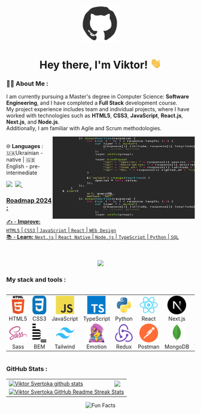 <div id="header" align="center">

<img src="./assets/github.gif" width="100"/>

<h1>
Hey there, I'm Viktor!
<img src="./assets/giphy.gif" width="30px" alt="GIF">
</h1>

</div>
  
### 👨‍💻 About Me :
I am currently pursuing a Master's degree in Computer Science: **Software Engineering**, and I have completed a **Full Stack** development course. <br> 
My project experience includes team and individual projects, where I have worked with technologies such as **HTML5**, **CSS3**, **JavaScript**, **React.js**, **Next.js**, and **Node.js**. <br>
Additionally, I am familiar with Agile and Scrum methodologies. <br>

<img align="right" src="./assets/code.gif" width="380" height="220"><br>
🌐 **Languages** :
🇺🇦Ukrainian - native | 🇬🇧English - pre-intermediate

 <div>
   <a href="https://www.behance.net/viktorsvertoka" target="_blank"><img src="https://img.shields.io/badge/-Behance-blue?style=for-the-badge&logo=behance&logoColor=white" target="_blank"></a>&nbsp;
   <a href="https://www.codewars.com/users/ViktorSvertoka"><img src="https://www.codewars.com/users/ViktorSvertoka/badges/small">&nbsp;
 </div>

### Roadmap 2024 :

✍️ - **Improve:** `HTML5` | `CSS3` | `JavaScript` | `React` | `WEb Design` <br>
📚 - **Learn:** `Next.js` | `React Native` | `Node.js` | `TypeScript` | `Python` | `SQL` <br>

<br>
<br>

<div align="center">
<a href="https://u8views.com/github/ViktorSvertoka"><img src="https://u8views.com/api/v1/github/profiles/115661003/views/day-week-month-total-count.svg"></a>
</div>

### My stack and tools :

<div style="display: flex; align-items: flex-start; align: center">
<table align="center">
  <tr>
     <td align="center"  width="80">
         <img src="./images/html5-original.svg" title="HTML5" alt="HTML5" width="50" height="50"/>
      <br>HTML5
    </td>
    <td align="center" width="80">
        <img src="./images/css3-original.svg"  title="CSS3" alt="CSS3" width="50" height="50"/>
      <br>CSS3
    </td>
<td align="center" width="80">
         <img src="./images/javascript-original.svg"  title="JS" alt="JS" width="50" height="50"/>
      <br>JavaScript
    </td>
    <td align="center" width="80">
        <img src="./images/typescript-original.svg"  title="TS" alt="TS" width="50" height="50"/>
      <br>TypeScript
    </td>
    <td align="center" width="80">
        <img src="./images/python-original.svg"  title="Python" alt="Python" width="50" height="50"/>
      <br>Python
    </td>
    <td align="center" width="80">
        <img src="./images/react-original.svg"  title="React" alt="React" width="50" height="50"/>
      <br>React
    </td>
    <td align="center" width="80">
        <img src="./images/nextjs-original.svg" title="Next.js" alt="Next.js" width="50" height="50"/>
      <br>Next.js
    </td>
    <td align="center" width="80">
      <img src="./images/nodejs-original.svg"  title="Node.js" alt="Node.js" width="50" height="50"/>
      <br>Node.js
    </td>
        <td align="center" width="80">
       <img src="./images/sql-original.svg" title="SQL" alt="SQL" width="50" height="50"/>
      <br>SQL
      </td>
    <td align="center" width="80">
        <img src="./images/git-original.svg" title="Git" alt="Git" width="50" height="50"/>
      <br>Git
    </td>
  </tr>
    <td align="center" width="80">
        <img src="./images/sass-original.svg" title="Sass" alt="Sass" width="50" height="50"/>
      <br>Sass
    </td>
    <td align="center" width="80"> 
        <img src="./images/bem-original.svg" title="Bem" alt="Bem" width="50" height="50"/>
      <br>BEM
    </td>
    <td align="center"  width="80">
        <img src="./images/tailwindcss-original.svg" title="Tailwind" alt="Tailwind" width="50" height="50"/>
      <br>Tailwind
    </td>
    <td align="center" width="80">
        <img src="./images/emotion-original.png" title="Emotion" alt="Emotion" width="50" height="50"/>
      <br>Emotion
    </td>
    <td align="center" width="80">
        <img src="./images/redux-original.svg"  title="Redux" alt="Redux" width="50" height="50"/>
      <br>Redux
    </td>
      <td align="center" width="80">
        <img src="./images/postman-original.svg" title="Postman" alt="Postman" width="50" height="50"/>
      <br>Postman
    </td>
      </td>
      <td align="center" width="80">
        <img src="./images/mongodb-original.svg" title="MongoDB" alt="MongoDB" width="50" height="50"/>
      <br>MongoDB
     </td>
  <td align="center" width="80">
        <img src="./images/vscode-original.svg" title="Visual Studio Code" alt="Visual Studio Code" width="50" height="50"/>
      <br>VSCode
     </td>
  
  <td align="center" width="80">
        <img src="./images/photoshop-original.png" title="PhotoShop" alt="PhotoShop" width="50" height="50"/>
      <br>PhotoShop
     </td>
</table>
</div>

### GitHub Stats :

<table align="center">
  <tr>
  <td>
   <a href="https://github.com/ViktorSvertoka/github-readme-stats"><img align="center" src="https://github-readme-stats.vercel.app/api?username=ViktorSvertoka&show_icons=true&include_all_commits=true&theme=buefy&hide_border=true" alt="Viktor Svertoka github stats" /></a>
  </td>
  <td>
  <a href="https://github.com/ViktorSvertoka/github-readme-stats"><img align="center" src="https://github-readme-stats.vercel.app/api/top-langs/?username=ViktorSvertoka&layout=compact&theme=buefy&hide_border=true" /></a>
  </td>
  </tr>
  <tr>
  <td colspan=2 align="center">
  <a href="https://git.io/streak-stats"> <img src="http://github-readme-streak-stats.herokuapp.com?user=ViktorSvertoka&hide_border=true&background=f6f8fa&currStreakLabel=000000&date_format=j%20M%5B%20Y%5D" alt="Viktor Svertoka GitHub Readme Streak Stats" /> </a>
  </td>
  </tr>
</table>

  <div align=center> 
   <img src="https://readme-typing-svg.herokuapp.com?color=%2336BCF7&size=30&center=true&vCenter=true&width=1000&height=50&lines=Fun+Facts:+;I+use+a+technique+called+rubber+duck+debugging+;" alt="Fun Facts" /> 
  </div>
